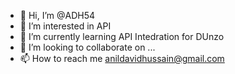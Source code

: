 - 👋 Hi, I’m @ADH54
- 👀 I’m interested in API
- 🌱 I’m currently learning API Intedration for DUnzo
- 💞️ I’m looking to collaborate on ...
- 📫 How to reach me anildavidhussain@gmail.com

<!---
ADH54/ADH54 is a ✨ special ✨ repository because its `README.md` (this file) appears on your GitHub profile.
You can click the Preview link to take a look at your changes.
--->
